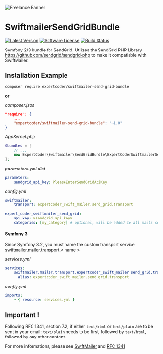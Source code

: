 ![Freelance Banner](https://s3.eu-central-1.amazonaws.com/static.expertcoder.io/github-banner/banner.png)

# SwiftmailerSendGridBundle

[![Latest Version](https://img.shields.io/github/release/expertcoder/SwiftmailerSendGridBundle.svg?style=flat-square)](https://github.com/expertcoder/SwiftmailerSendGridBundle/releases)
[![Software License](https://img.shields.io/badge/license-MIT-brightgreen.svg?style=flat-square)](LICENSE)
[![Build Status](https://img.shields.io/travis/expertcoder/SwiftmailerSendGridBundle.svg?style=flat-square)](https://travis-ci.org/expertcoder/SwiftmailerSendGridBundle)

Symfony 2/3 bundle for SendGrid. Utilizes the SendGrid PHP Library https://github.com/sendgrid/sendgrid-php 
to make it compatiable with SwiftMailer.

## Installation Example

`composer require expertcoder/swiftmailer-send-grid-bundle`

**or**

*composer.json*
```json
"require": {
    ...
    "expertcoder/swiftmailer-send-grid-bundle": "~1.0"
}

```

*AppKernel.php*
```php
$bundles = [
    // ...
    new ExpertCoder\Swiftmailer\SendGridBundle\ExpertCoderSwiftmailerSendGridBundle(),
];
```

*parameters.yml.dist*
```yml
parameters:
    sendgrid_api_key: PleaseEnterSendGridApiKey
```

*config.yml*
```yml
swiftmailer:
    transport: expertcoder_swift_mailer.send_grid.transport
    
expert_coder_swiftmailer_send_grid:
    api_key: %sendgrid_api_key%
    categories: [my_category] # optional, will be added to all mails sent
```
#### Symfony 3

Since Symfony 3.2, you must name the custom transport service swiftmailer.mailer.transport.< name >

*services.yml*
```yml
services:
    swiftmailer.mailer.transport.expertcoder_swift_mailer.send_grid.transport:
      alias: expertcoder_swift_mailer.send_grid.transport
```
*config.yml*
```yml
imports:
    - { resource: services.yml }
```
## Important !

Following RFC 1341, section 7.2, if either `text/html` or `text/plain` are to be sent in your email: `text/plain` needs to be first, followed by `text/html`, followed by any other content.


For more informations, please see [SwiftMailer](https://swiftmailer.symfony.com/docs/messages.html#quick-reference) and [RFC 1341](https://www.w3.org/Protocols/rfc1341/7_2_Multipart.html)
